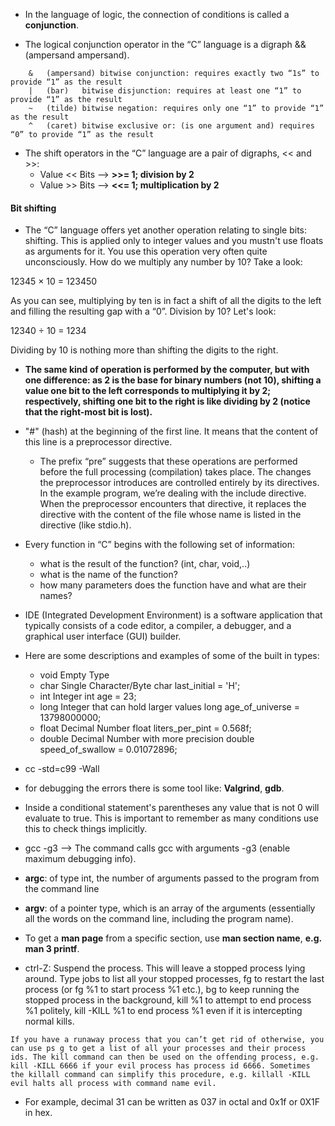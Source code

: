 *  In the language of logic, the connection of conditions is called a **conjunction**.

* The logical conjunction operator in the “C” language is a digraph && (ampersand ampersand).

```
    &   (ampersand)	bitwise conjunction: requires exactly two “1s” to provide “1” as the result
    |   (bar)	bitwise disjunction: requires at least one “1” to provide “1” as the result
    ~   (tilde)	bitwise negation: requires only one “1” to provide “1” as the result
    ^   (caret)	bitwise exclusive or: (is one argument and) requires “0” to provide “1” as the result
```

* The shift operators in the “C” language are a pair of digraphs, << and >>:
    * Value << Bits --> **>>= 1; division by 2**
    * Value >> Bits --> **<<= 1;  multiplication by 2**


#### Bit shifting

* The “C” language offers yet another operation relating to single bits: shifting. This is applied only to integer values and you mustn't use floats as arguments for it. You use this operation very often quite unconsciously. How do we multiply any number by 10? Take a look:

12345 × 10 = 123450

As you can see, multiplying by ten is in fact a shift of all the digits to the left and filling the resulting gap with a “0”. Division by 10? Let's look:

12340 ÷ 10 = 1234

Dividing by 10 is nothing more than shifting the digits to the right.

* **The same kind of operation is performed by the computer, but with one difference: as 2 is the base for binary numbers (not 10), shifting a value one bit to the left corresponds to multiplying it by 2; respectively, shifting one bit to the right is like dividing by 2 (notice that the right-most bit is lost).**


* "#" (hash) at the beginning of the first line. It means that the content of this line is a preprocessor directive.
    * The prefix “pre” suggests that these operations are performed before the full processing (compilation) takes place. The changes the preprocessor introduces are controlled entirely by its directives. In the example program, we’re dealing with the include directive. When the preprocessor encounters that directive, it replaces the directive with the content of the file whose name is listed in the directive (like stdio.h). 

* Every function in “C” begins with the following set of information:
    - what is the result of the function? (int, char, void,..)
    - what is the name of the function?
    - how many parameters does the function have and what are their names?

* IDE (Integrated Development Environment) is a software application that typically consists of a code editor, a compiler, a debugger, and a graphical user interface (GUI) builder.

* Here are some descriptions and examples of some of the built in types:

	- void	Empty Type	
	-	char	Single Character/Byte	char last_initial = 'H';
	-	int	Integer	int age = 23;
	-	long	Integer that can hold larger values	long age_of_universe = 13798000000;
	-	float	Decimal Number	float liters_per_pint = 0.568f;
	-	double	Decimal Number with more precision	double speed_of_swallow = 0.01072896;

* cc -std=c99 -Wall
* for debugging the errors there is some tool like: **Valgrind**, **gdb**.

* Inside a conditional statement's parentheses any value that is not 0 will evaluate to true. This is important to remember as many conditions use this to check things implicitly.

* gcc -g3 --> The command calls gcc with arguments -g3 (enable maximum debugging info).

* **argc**: of type int, the number of arguments passed to the program from the command line

* **argv**: of a pointer type, which is an array of the arguments (essentially all the words on the command line, including the program name).

* To get a **man page** from a specific section, use **man section name**, **e.g. man 3 printf**.

* ctrl-Z:
	Suspend the process. This will leave a stopped process lying around. Type jobs to list all your stopped processes, fg to restart the last process (or fg %1 to start process %1 etc.), bg to keep running the stopped process in the background, kill %1 to attempt to end process %1 politely, kill -KILL %1 to end process %1 even if it is intercepting normal kills.


```
If you have a runaway process that you can’t get rid of otherwise, you can use ps g to get a list of all your processes and their process ids. The kill command can then be used on the offending process, e.g. kill -KILL 6666 if your evil process has process id 6666. Sometimes the killall command can simplify this procedure, e.g. killall -KILL evil halts all process with command name evil.
```

* For example, decimal 31 can be written as 037 in octal and 0x1f or 0X1F in hex.




































